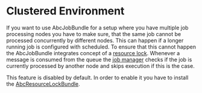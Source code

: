 Clustered Environment
=====================

If you want to use AbcJobBundle for a setup where you have multiple job processing nodes you have to make sure, that the same job cannot be processed concurrently by different nodes. This can happen if a longer running job is configured with scheduled. To ensure that this cannot happen the AbcJobBundle integrates concept of a [resource lock](https://github.com/aboutcoders/resource-lock-bundle). Whenever a message is consumed from the queue the [job manager](./job-management.md) checks if the job is currently processed by another node and skips execution if this is the case.

This feature is disabled by default. In order to enable it you have to install the [AbcResourceLockBundle](https://github.com/aboutcoders/resource-lock-bundle).
